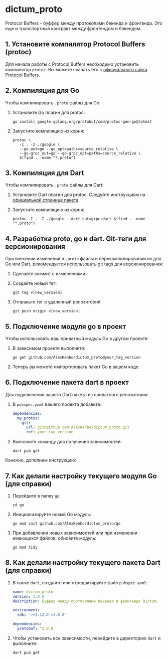 # dictum_proto
 
Protocol Buffers - буффер между протоколами бекенда и фронтенда.
Это еще и транспортный контракт между фронтендом и бэкендом.

## 1. Установите компилятор Protocol Buffers (protoc)
Для начала работы с Protocol Buffers необходимо установить компилятор `protoc`. Вы можете скачать его с [официального сайта Protocol Buffers](https://github.com/protocolbuffers/protobuf/releases).

## 2. Компиляция для Go
Чтобы компилировать `.proto` файлы для Go:

1. Установите Go плагин для protoc:
   ```
   go install google.golang.org/protobuf/cmd/protoc-gen-go@latest
   ```

2. Запустите компиляцию из корня:
   ```
   protoc \    
      -I . -I ./google \ 
      --go_out=go --go_opt=paths=source_relative \
      --go-grpc_out=go --go-grpc_opt=paths=source_relative \
      $(find . -name "*.proto")
   ```

## 3. Компиляция для Dart
Чтобы компилировать `.proto` файлы для Dart:

1. Установите Dart плагин для protoc. Следуйте инструкциям на [официальной странице пакета](https://pub.dev/packages/protoc_plugin).

2. Запустите компиляцию из корня:
   ```
   protoc -I . -I ./google --dart_out=grpc:dart $(find . -name "*.proto")
   ```

## 4. Разработка proto, go и dart. Git-теги для версионирования
При внесении изменений в `.proto` файлы и перекомпилировании их для Go или Dart, рекомендуется использовать git tags для версионирования:

1. Сделайте коммит с изменениями.
2. Создайте новый тег:
   ```
   git tag v[new_version]
   ```

3. Отправьте тег в удаленный репозиторий:
   ```
   git push origin v[new_version]
   ```

## 5. Подключение модуля go в проект
Чтобы использовать ваш приватный модуль Go в другом проекте:

1. В зависимом проекте выполните:
   ```
   go get github.com/AlexKenbo/dictum_proto@your_tag_version
   ```

2. Теперь вы можете импортировать пакет Go в вашем коде.

## 6. Подключение пакета dart в проект
Для подключения вашего Dart пакета из приватного репозитория:

1. В `pubspec.yaml` вашего проекта добавьте:

   ```yaml
   dependencies:
     my_protos:
       git:
         url: git@github.com:AlexKenbo/dictum_proto.git
         ref: your_tag_version
   ```

2. Выполните команду для получения зависимостей:
   ```
   dart pub get
   ```

Конечно, дополним инструкцию:

## 7. Как делали настройку текущего модуля Go (для справки)

1. Перейдите в папку `go`:
   ```
   cd go
   ```

2. Инициализируйте новый Go модуль:
   ```
   go mod init github.com/AlexKenbo/dictum_proto/go
   ```

3. При добавлении новых зависимостей или при изменении имеющихся файлов, обновите модуль:
   ```
   go mod tidy
   ```

## 8. Как делали настройку текущего пакета Dart (для справки)

1. В папке `dart`, создайте или отредактируйте файл `pubspec.yaml`:

    ```yaml
    name: dictum_proto
    version: 1.0.0
    description: Буффер между протоколами бекенда и фронтенда Dictum.

    environment:
      sdk: '>=2.12.0 <3.0.0' 

    dependencies:
      protobuf: ^2.0.0
    ```

2. Чтобы установить все зависимости, перейдите в директорию `dart` и выполните:
   ```
   dart pub get
   ```


